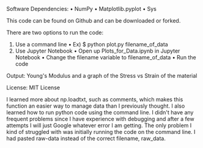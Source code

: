 Software Dependencies:
• NumPy
• Matplotlib.pyplot
• Sys

This code can be found on Github and can be downloaded or forked.

There are two options to run the code:
1) Use a command line
• Ex) $ python plot.py filename_of_data
2) Use Jupyter Notebook
• Open up Plots_for_Data.ipynb in Jupyter Notebook
• Change the filename variable to filename_of_data
• Run the code

Output: Young's Modulus and a graph of the Stress vs Strain of the material

License: MIT License

I learned more about np.loadtxt, such as comments, which makes this function
an easier way to manage data than I previously thought. I also learned how to
run python code using the command line. I didn't have any frequent problems
since I have experience with debugging and after a few attempts I will just
Google whatever error I am getting. The only problem I kind of struggled with
was initially running the code on the command line. I had pasted raw-data
instead of the correct filename, raw_data.

